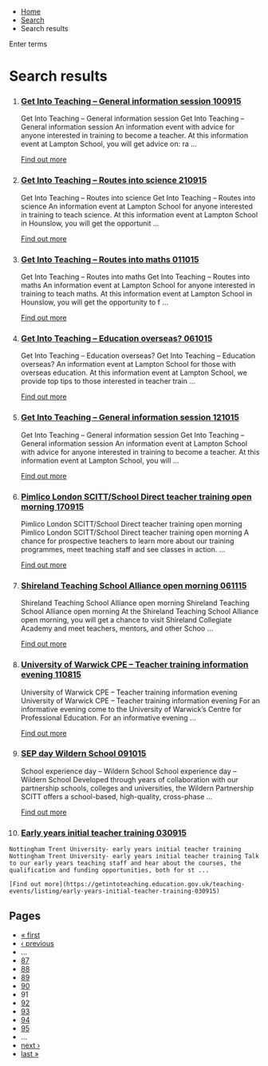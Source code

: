 *   [Home](/)
*   [Search](/search)
*   Search results

Enter terms 

Search results
==============

1.  ### [Get Into Teaching – General information session 100915](https://getintoteaching.education.gov.uk/teaching-events/provider/get-into-teaching-%E2%80%93-general-information-session-100915)
    
    Get Into Teaching – General information session Get Into Teaching – General information session An information event with advice for anyone interested in training to become a teacher. At this information event at Lampton School, you will get advice on: ra ...
    
    [Find out more](https://getintoteaching.education.gov.uk/teaching-events/provider/get-into-teaching-%E2%80%93-general-information-session-100915)
    
2.  ### [Get Into Teaching – Routes into science 210915](https://getintoteaching.education.gov.uk/teaching-events/provider/get-into-teaching-%E2%80%93-routes-into-science-210915)
    
    Get Into Teaching – Routes into science Get Into Teaching – Routes into science An information event at Lampton School for anyone interested in training to teach science. At this information event at Lampton School in Hounslow, you will get the opportunit ...
    
    [Find out more](https://getintoteaching.education.gov.uk/teaching-events/provider/get-into-teaching-%E2%80%93-routes-into-science-210915)
    
3.  ### [Get Into Teaching – Routes into maths 011015](https://getintoteaching.education.gov.uk/teaching-events/provider/get-into-teaching-%E2%80%93-routes-into-maths-011015)
    
    Get Into Teaching – Routes into maths Get Into Teaching – Routes into maths An information event at Lampton School for anyone interested in training to teach maths. At this information event at Lampton School in Hounslow, you will get the opportunity to f ...
    
    [Find out more](https://getintoteaching.education.gov.uk/teaching-events/provider/get-into-teaching-%E2%80%93-routes-into-maths-011015)
    
4.  ### [Get Into Teaching – Education overseas? 061015](https://getintoteaching.education.gov.uk/teaching-events/provider/get-into-teaching-%E2%80%93-education-overseas-061015)
    
    Get Into Teaching – Education overseas? Get Into Teaching – Education overseas? An information event at Lampton School for those with overseas education. At this information event at Lampton School, we provide top tips to those interested in teacher train ...
    
    [Find out more](https://getintoteaching.education.gov.uk/teaching-events/provider/get-into-teaching-%E2%80%93-education-overseas-061015)
    
5.  ### [Get Into Teaching – General information session 121015](https://getintoteaching.education.gov.uk/teaching-events/provider/get-into-teaching-%E2%80%93-general-information-session-121015)
    
    Get Into Teaching – General information session Get Into Teaching – General information session An information event at Lampton School with advice for anyone interested in training to become a teacher. At this information event at Lampton School, you will ...
    
    [Find out more](https://getintoteaching.education.gov.uk/teaching-events/provider/get-into-teaching-%E2%80%93-general-information-session-121015)
    
6.  ### [Pimlico London SCITT/School Direct teacher training open morning 170915](https://getintoteaching.education.gov.uk/teaching-events/listing/pimlico-london-scittschool-direct-teacher-training-open-morning-170915)
    
    Pimlico London SCITT/School Direct teacher training open morning Pimlico London SCITT/School Direct teacher training open morning A chance for prospective teachers to learn more about our training programmes, meet teaching staff and see classes in action. ...
    
    [Find out more](https://getintoteaching.education.gov.uk/teaching-events/listing/pimlico-london-scittschool-direct-teacher-training-open-morning-170915)
    
7.  ### [Shireland Teaching School Alliance open morning 061115](https://getintoteaching.education.gov.uk/teaching-events/listing/shireland-teaching-school-alliance-open-morning-061115)
    
    Shireland Teaching School Alliance open morning Shireland Teaching School Alliance open morning At the Shireland Teaching School Alliance open morning, you will get a chance to visit Shireland Collegiate Academy and meet teachers, mentors, and other Schoo ...
    
    [Find out more](https://getintoteaching.education.gov.uk/teaching-events/listing/shireland-teaching-school-alliance-open-morning-061115)
    
8.  ### [University of Warwick CPE – Teacher training information evening 110815](https://getintoteaching.education.gov.uk/teaching-events/listing/university-of-warwick-cpe-%E2%80%93-teacher-training-information-evening-110815)
    
    University of Warwick CPE – Teacher training information evening University of Warwick CPE – Teacher training information evening For an informative evening come to the University of Warwick’s Centre for Professional Education. For an informative evening ...
    
    [Find out more](https://getintoteaching.education.gov.uk/teaching-events/listing/university-of-warwick-cpe-%E2%80%93-teacher-training-information-evening-110815)
    
9.  ### [SEP day Wildern School 091015](https://getintoteaching.education.gov.uk/teaching-events/listing/sep-day-wildern-school-091015)
    
    School experience day – Wildern School School experience day – Wildern School Developed through years of collaboration with our partnership schools, colleges and universities, the Wildern Partnership SCITT offers a school-based, high-quality, cross-phase ...
    
    [Find out more](https://getintoteaching.education.gov.uk/teaching-events/listing/sep-day-wildern-school-091015)
    
10.  ### [Early years initial teacher training 030915](https://getintoteaching.education.gov.uk/teaching-events/listing/early-years-initial-teacher-training-030915)
    
    Nottingham Trent University- early years initial teacher training Nottingham Trent University- early years initial teacher training Talk to our early years teaching staff and hear about the courses, the qualification and funding opportunities, both for st ...
    
    [Find out more](https://getintoteaching.education.gov.uk/teaching-events/listing/early-years-initial-teacher-training-030915)
    

Pages
-----

*   [« first](/search/site "Go to first page")
*   [‹ previous](/search/site?page=89 "Go to previous page")
*   …
*   [87](/search/site?page=86 "Go to page 87")
*   [88](/search/site?page=87 "Go to page 88")
*   [89](/search/site?page=88 "Go to page 89")
*   [90](/search/site?page=89 "Go to page 90")
*   91
*   [92](/search/site?page=91 "Go to page 92")
*   [93](/search/site?page=92 "Go to page 93")
*   [94](/search/site?page=93 "Go to page 94")
*   [95](/search/site?page=94 "Go to page 95")
*   …
*   [next ›](/search/site?page=91 "Go to next page")
*   [last »](/search/site?page=1032 "Go to last page")
